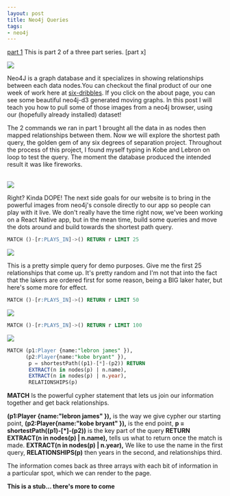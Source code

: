 ```yaml
---
layout: post
title: Neo4j Queries
tags:
- neo4j
---
```


[part 1](http://chrissalam.com/Try-Neo4j/) This is part 2 of a three part series. [part x]

<img src="portland.jpg"/>

Neo4J is a graph database and it specializes in showing relationships between each data nodes.You can checkout the final product of our one week of work here at <a href="http://six-dribbles.herokuapp.com">six-dribbles</a>. If you click on the about page, you can see some beautiful neo4j-d3 generated moving graphs. In this post I will teach you how to pull some of those images from a neo4j browser, using our (hopefully already installed) dataset!

The 2 commands we ran in part 1 brought all the data in as nodes then mapped relationships between them. Now we will explore the shortest path query, the golden gem of any six degrees of separation project. Throughout the process of this project, I found myself typing in Kobe and Lebron on loop to test the query. The moment the database produced the intended result it was like fireworks.

<br>

<img src="lbjkobe.png"/>

Right? Kinda DOPE! The next side goals for our website is to bring in the powerful images from neo4j's console directly to our app so people can play with it live. We don't really have the time right now, we've been working on a React Native app, but in the mean time, build some queries and move the dots around and build towards the shortest path query.

```sql
MATCH ()-[r:PLAYS_IN]->() RETURN r LIMIT 25
```
<img src="LAL.png"/>

This is a pretty simple query for demo purposes. Give me the first 25 relationships that come up. It's pretty random and I'm not that into the fact that the lakers are ordered first for some reason, being a BIG laker hater, but here's some more for effect.


```sql
MATCH ()-[r:PLAYS_IN]->() RETURN r LIMIT 50
```

<img src="LAL2.png"/>

```sql
MATCH ()-[r:PLAYS_IN]->() RETURN r LIMIT 100
```

<img src="LAL3.png"/>




```sql
MATCH (p1:Player {name:"lebron james" }),
      (p2:Player{name:"kobe bryant" }),
       p = shortestPath((p1)-[*]-(p2)) RETURN 
       EXTRACT(n in nodes(p) | n.name), 
       EXTRACT(n in nodes(p) | n.year), 
       RELATIONSHIPS(p)
```

**MATCH** Is the powerful cypher statement that lets us join our information together and get back relationships.

**(p1:Player {name:"lebron james" }),** is the way we give cypher our starting point,
**(p2:Player{name:"kobe bryant" }),** is the end point,
**p = shortestPath((p1)-[*]-(p2))** is the key part of the query
**RETURN EXTRACT(n in nodes(p) | n.name),** tells us what to return once the match is made.
**EXTRACT(n in nodes(p) | n.year),** We like to use the name in the first query, 
**RELATIONSHIPS(p)** then years in the second, and relationships third.

The information comes back as three arrays with each bit of information in a particular spot, which we can render to the page.

**This is a stub... there's more to come**


